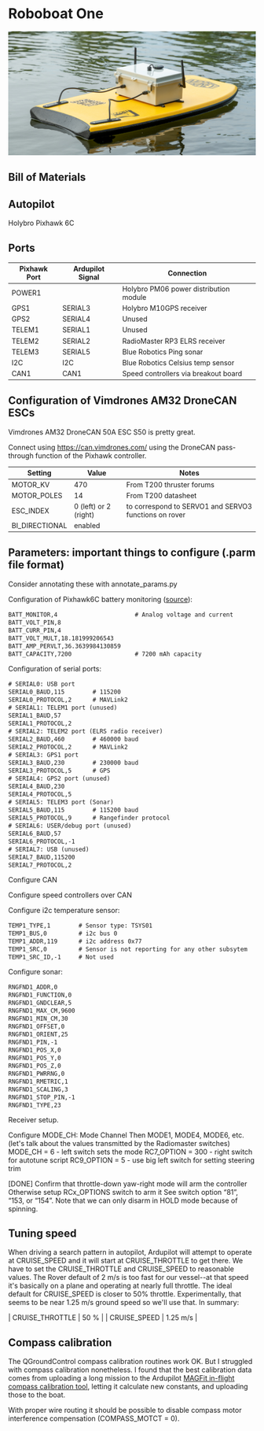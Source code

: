 # Roboboat One

![Roboboat One](images/roboboat-one.jpg)

## Bill of Materials

## Autopilot

Holybro Pixhawk 6C

## Ports

| Pixhawk Port | Ardupilot Signal | Connection |
| ------------ | ---------------- | ---------- |
| POWER1       |                  | Holybro PM06 power distribution module |
| GPS1         | SERIAL3          | Holybro M10GPS receiver |
| GPS2         | SERIAL4          | Unused |
| TELEM1       | SERIAL1          | Unused |
| TELEM2       | SERIAL2          | RadioMaster RP3 ELRS receiver |
| TELEM3       | SERIAL5          | Blue Robotics Ping sonar |
| I2C          | I2C              | Blue Robotics Celsius temp sensor |
| CAN1         | CAN1             | Speed controllers via breakout board |

## Configuration of Vimdrones AM32 DroneCAN ESCs

Vimdrones AM32 DroneCAN 50A ESC S50 is pretty great.

Connect using https://can.vimdrones.com/ using the DroneCAN pass-through
function of the Pixhawk controller.

| Setting  | Value | Notes |
| -------- | ----- | ----- |
| MOTOR_KV | 470   | From T200 thruster forums |
| MOTOR_POLES | 14 | From T200 datasheet |
| ESC_INDEX | 0 (left) or 2 (right) | to correspond to SERVO1 and SERVO3 functions on rover |
| BI_DIRECTIONAL | enabled | |


## Parameters: important things to configure (.parm file format)

Consider annotating these with annotate_params.py

Configuration of Pixhawk6C battery monitoring ([source](https://ardupilot.org/copter/docs/common-holybro-pixhawk6C.html#battery-monitoring)):

```csv
BATT_MONITOR,4                      # Analog voltage and current
BATT_VOLT_PIN,8
BATT_CURR_PIN,4
BATT_VOLT_MULT,18.181999206543
BATT_AMP_PERVLT,36.3639984130859 
BATT_CAPACITY,7200                  # 7200 mAh capacity
```

Configuration of serial ports:

```csv
# SERIAL0: USB port
SERIAL0_BAUD,115        # 115200
SERIAL0_PROTOCOL,2      # MAVLink2
# SERIAL1: TELEM1 port (unused)
SERIAL1_BAUD,57
SERIAL1_PROTOCOL,2
# SERIAL2: TELEM2 port (ELRS radio receiver)
SERIAL2_BAUD,460        # 460000 baud
SERIAL2_PROTOCOL,2      # MAVLink2
# SERIAL3: GPS1 port
SERIAL3_BAUD,230        # 230000 baud
SERIAL3_PROTOCOL,5      # GPS
# SERIAL4: GPS2 port (unused)
SERIAL4_BAUD,230
SERIAL4_PROTOCOL,5
# SERIAL5: TELEM3 port (Sonar)
SERIAL5_BAUD,115        # 115200 baud
SERIAL5_PROTOCOL,9      # Rangefinder protocol
# SERIAL6: USER/debug port (unused)
SERIAL6_BAUD,57
SERIAL6_PROTOCOL,-1
# SERIAL7: USB (unused)
SERIAL7_BAUD,115200
SERIAL7_PROTOCOL,2
```

Configure CAN

Configure speed controllers over CAN

Configure i2c temperature sensor:

```csv
TEMP1_TYPE,1        # Sensor type: TSYS01
TEMP1_BUS,0         # i2c bus 0
TEMP1_ADDR,119      # i2c address 0x77
TEMP1_SRC,0         # Sensor is not reporting for any other subsytem
TEMP1_SRC_ID,-1     # Not used
```

Configure sonar:

```csv
RNGFND1_ADDR,0
RNGFND1_FUNCTION,0
RNGFND1_GNDCLEAR,5
RNGFND1_MAX_CM,9600
RNGFND1_MIN_CM,30
RNGFND1_OFFSET,0
RNGFND1_ORIENT,25
RNGFND1_PIN,-1
RNGFND1_POS_X,0
RNGFND1_POS_Y,0
RNGFND1_POS_Z,0
RNGFND1_PWRRNG,0
RNGFND1_RMETRIC,1
RNGFND1_SCALING,3
RNGFND1_STOP_PIN,-1
RNGFND1_TYPE,23
```

Receiver setup.

Configure MODE_CH: Mode Channel
Then MODE1, MODE4, MODE6, etc.
(let's talk about the values transmitted by the Radiomaster switches)
MODE_CH = 6 - left switch sets the mode
RC7_OPTION = 300 - right switch for autotune script
RC9_OPTION = 5 - use big left switch for setting steering trim

[DONE] Confirm that throttle-down yaw-right mode will arm the controller
Otherwise setup RCx_OPTIONS switch to arm it
See switch option “81”, “153, or “154”.
Note that we can only disarm in HOLD mode because of spinning.

## Tuning speed

When driving a search pattern in autopilot, Ardupilot will attempt to operate
at CRUISE_SPEED and it will start at CRUISE_THROTTLE to get there.  We have to
set the CRUISE_THROTTLE and CRUISE_SPEED to reasonable values.  The Rover
default of 2 m/s is too fast for our vessel--at that speed it's basically on
a plane and operating at nearly full throttle.  The ideal default for
CRUISE_SPEED is closer to 50% throttle.  Experimentally, that seems to be
near 1.25 m/s ground speed so we'll use that.  In summary:

| CRUISE_THROTTLE | 50 % |
| CRUISE_SPEED | 1.25 m/s |

## Compass calibration

The QGroundControl compass calibration routines work OK.  But I struggled with
compass calibration nonetheless.  I found that the best calibration data comes
from uploading a long mission to the Ardupilot [MAGFit in-flight compass
calibration tool](https://firmware.ardupilot.org/Tools/WebTools/MAGFit/),
letting it calculate new constants, and uploading those to the boat.

With proper wire routing it should be possible to disable compass motor
interference compensation (COMPASS_MOTCT = 0).
